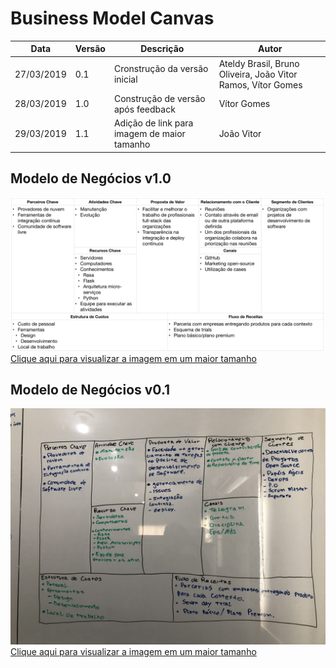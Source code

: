 # Business Model Canvas

| **Data** | **Versão** | **Descrição** | **Autor** |
| --- | --- | --- | --- |
| 27/03/2019 | 0.1 | Cronstrução da versão inicial | Ateldy Brasil, Bruno Oliveira, João Vitor Ramos, Vítor Gomes |
| 28/03/2019 | 1.0 | Construção de versão após feedback | Vítor Gomes |
| 29/03/2019 | 1.1 | Adição de link para imagem de maior tamanho | João Vitor |

## Modelo de Negócios v1.0

![canvas v1.0](../img/canvas/canvas_v1.png)
[Clique aqui para visualizar a imagem em um maior tamanho](https://raw.githubusercontent.com/fga-eps-mds/2019.1-ADA/gh-pages/docs/img/canvas/canvas_v1.png)

## Modelo de Negócios v0.1

![canvas v0.1](../img/canvas/canvas_v0_1.jpeg)
[Clique aqui para visualizar a imagem em um maior tamanho](https://raw.githubusercontent.com/fga-eps-mds/2019.1-ADA/gh-pages/docs/img/canvas/canvas_v0_1.jpeg)
